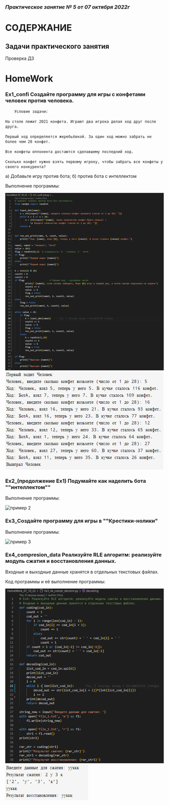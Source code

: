 ### *Практическое занятие № 5 от 07 октября 2022г*

# СОДЕРЖАНИЕ

## Задачи практического занятия

Проверка ДЗ

# HomeWork

### Ex1_confi Создайте программу для игры с конфетами человек против человека.

        Условие задачи: 

    На столе лежит 2021 конфета. Играют два игрока делая ход друг после друга. 
    
    Первый ход определяется жеребьёвкой. За один ход можно забрать не более чем 28 конфет. 
    
    Все конфеты оппонента достаются сделавшему последний ход. 
    
    Сколько конфет нужно взять первому игроку, чтобы забрать все конфеты у своего конкурента?

a) Добавьте игру против бота; б) против бота с интеллектом

Выполнение программы:

![пример 1](https://github.com/EkaterinaGugina/Practicum_Python_11_10_22/blob/main/HomeWork_07_10_22/Ex1_conf_bot.png)
![результат примера 1](https://github.com/EkaterinaGugina/Practicum_Python_11_10_22/blob/main/HomeWork_07_10_22/result_Ex1_confi_bot.png)
### Ex2_(продолжение Ex1) Подумайте как наделить бота ""интеллектом""

Выполнение программы:

![пример 2]()

### Ex3_Создайте программу для игры в ""Крестики-нолики"

Выполнение программы:

![пример 3]()

### Ex4_compresion_data   Реализуйте RLE алгоритм: реализуйте модуль сжатия и восстановления данных.

Входные и выходные данные хранятся в отдельных текстовых файлах.

Код программы и её выполнение программы:

![пример 3](https://github.com/EkaterinaGugina/Practicum_Python_11_10_22/blob/main/HomeWork_07_10_22/Ex3_rle_compr_decomr.png)
![выполнение примера 3](https://github.com/EkaterinaGugina/Practicum_Python_11_10_22/blob/main/HomeWork_07_10_22/result_Ex3_rle_compr_decomr.png)